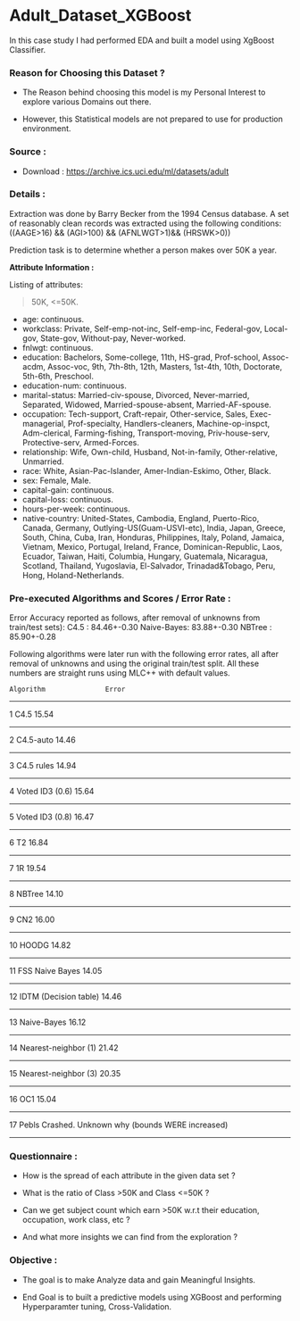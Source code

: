 # Adult_Dataset_XGBoost
In this case study I had performed EDA and built a model using XgBoost Classifier.

### Reason for Choosing this Dataset ?

- The Reason behind choosing this model is my Personal Interest to explore various Domains out there.


- However, this Statistical models are not prepared to use for production environment.


### Source : 

- Download : https://archive.ics.uci.edu/ml/datasets/adult


### Details :

Extraction was done by Barry Becker from the 1994 Census database. A set of reasonably clean records was extracted using the following conditions: ((AAGE>16) && (AGI>100) && (AFNLWGT>1)&& (HRSWK>0)) 

Prediction task is to determine whether a person makes over 50K a year. 


**Attribute Information :**

Listing of attributes: 

>50K, <=50K. 

- age: continuous. 
- workclass: Private, Self-emp-not-inc, Self-emp-inc, Federal-gov, Local-gov, State-gov, Without-pay, Never-worked. 
- fnlwgt: continuous. 
- education: Bachelors, Some-college, 11th, HS-grad, Prof-school, Assoc-acdm, Assoc-voc, 9th, 7th-8th, 12th, Masters, 1st-4th, 10th, Doctorate, 5th-6th, Preschool. 
- education-num: continuous. 
- marital-status: Married-civ-spouse, Divorced, Never-married, Separated, Widowed, Married-spouse-absent, Married-AF-spouse. 
- occupation: Tech-support, Craft-repair, Other-service, Sales, Exec-managerial, Prof-specialty, Handlers-cleaners, Machine-op-inspct, Adm-clerical, Farming-fishing, Transport-moving, Priv-house-serv, Protective-serv, Armed-Forces. 
- relationship: Wife, Own-child, Husband, Not-in-family, Other-relative, Unmarried. 
- race: White, Asian-Pac-Islander, Amer-Indian-Eskimo, Other, Black. 
- sex: Female, Male. 
- capital-gain: continuous. 
- capital-loss: continuous. 
- hours-per-week: continuous. 
- native-country: United-States, Cambodia, England, Puerto-Rico, Canada, Germany, Outlying-US(Guam-USVI-etc), India, Japan, Greece, South, China, Cuba, Iran, Honduras, Philippines, Italy, Poland, Jamaica, Vietnam, Mexico, Portugal, Ireland, France, Dominican-Republic, Laos, Ecuador, Taiwan, Haiti, Columbia, Hungary, Guatemala, Nicaragua, Scotland, Thailand, Yugoslavia, El-Salvador, Trinadad&Tobago, Peru, Hong, Holand-Netherlands.

### Pre-executed Algorithms and Scores / Error Rate :

Error Accuracy reported as follows, after removal of unknowns from train/test sets):
C4.5       : 84.46+-0.30
Naive-Bayes: 83.88+-0.30
NBTree     : 85.90+-0.28


Following algorithms were later run with the following error rates, all after removal of unknowns and using the original train/test split. All these numbers are straight runs using MLC++ with default values.

    Algorithm               Error
 ------------------        -----
 1  C4.5                    15.54
  ------------------        -----
 2  C4.5-auto               14.46
  ------------------        -----
 3  C4.5 rules              14.94
  ------------------        -----
 4  Voted ID3 (0.6)         15.64
  ------------------        -----
 5  Voted ID3 (0.8)         16.47
  ------------------        -----
 6  T2                      16.84
  ------------------        -----
 7  1R                      19.54
  ------------------        -----
 8  NBTree                  14.10
  ------------------        -----
 9  CN2                     16.00
  ------------------        -----
 10 HOODG                   14.82
  ------------------        -----
 11 FSS Naive Bayes         14.05
  ------------------        -----
 12 IDTM (Decision table)   14.46
  ------------------        -----
 13 Naive-Bayes             16.12
  ------------------        -----
 14 Nearest-neighbor (1)    21.42
  ------------------        -----
 15 Nearest-neighbor (3)    20.35
  ------------------        -----
 16 OC1                     15.04
  ------------------        -----
 17 Pebls                   Crashed.  Unknown why (bounds WERE increased)
  ------------------        -----


### Questionnaire :

- How is the spread of each attribute in the given data set ?

- What is the ratio of Class >50K and Class <=50K ?

- Can we get subject count which earn >50K w.r.t their education, occupation, work class, etc ?

- And what more insights we can find from the exploration ?


### Objective :

- The goal is to make Analyze data and gain Meaningful Insights.


- End Goal is to built a predictive models using XGBoost and performing Hyperparamter tuning, Cross-Validation.
